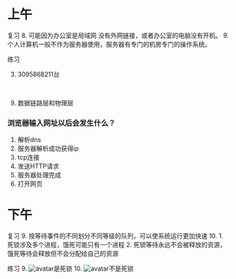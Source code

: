 # 上午
复习
8. 可能因为办公室是局域网 没有外网链接，或者办公室的电脑没有开机。
9. 个人计算机一般不作为服务器使用，服务器有专门的机房专门的操作系统。

练习

3. 3095868211台

<br>

9. 数据链路层和物理层

### 浏览器输入网址以后会发生什么？
1. 解析dns
2. 服务器解析成功获得ip
3. tcp连接
4. 发送HTTP请求
5. 服务器处理完成
6. 打开网页

# 下午
复习
9. 按等待事件的不同划分不同等级的队列，可以使系统运行更加快速
10. 1. 死锁涉及多个进程，饿死可能只有一个进程
    2. 死锁等待永远不会被释放的资源，饿死等待会释放但不会分配给自己的资源
    

练习
9. ![avatar](./images/3.25作业练习9)是死锁
10. ![avatar](./images/3.25作业练习10)不是死锁